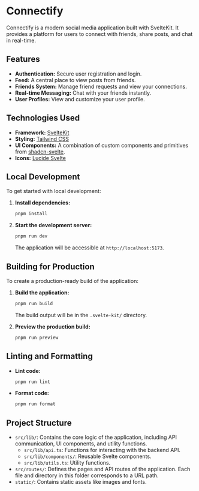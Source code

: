 # Connectify

Connectify is a modern social media application built with SvelteKit. It provides a platform for users to connect with friends, share posts, and chat in real-time.

## Features

*   **Authentication:** Secure user registration and login.
*   **Feed:** A central place to view posts from friends.
*   **Friends System:** Manage friend requests and view your connections.
*   **Real-time Messaging:** Chat with your friends instantly.
*   **User Profiles:** View and customize your user profile.

## Technologies Used

*   **Framework:** [SvelteKit](https://kit.svelte.dev/)
*   **Styling:** [Tailwind CSS](https://tailwindcss.com/)
*   **UI Components:** A combination of custom components and primitives from [shadcn-svelte](https://shadcn-svelte.com/).
*   **Icons:** [Lucide Svelte](https://lucide.dev/guide/packages/lucide-svelte)

## Local Development

To get started with local development:

1.  **Install dependencies:**
    ```sh
    pnpm install
    ```
2.  **Start the development server:**
    ```sh
    pnpm run dev
    ```
    The application will be accessible at `http://localhost:5173`.

## Building for Production

To create a production-ready build of the application:

1.  **Build the application:**
    ```sh
    pnpm run build
    ```
    The build output will be in the `.svelte-kit/` directory.

2.  **Preview the production build:**
    ```sh
    pnpm run preview
    ```

## Linting and Formatting

*   **Lint code:**
    ```sh
    pnpm run lint
    ```
*   **Format code:**
    ```sh
    pnpm run format
    ```

## Project Structure

*   `src/lib/`: Contains the core logic of the application, including API communication, UI components, and utility functions.
    *   `src/lib/api.ts`: Functions for interacting with the backend API.
    *   `src/lib/components/`: Reusable Svelte components.
    *   `src/lib/utils.ts`: Utility functions.
*   `src/routes/`: Defines the pages and API routes of the application. Each file and directory in this folder corresponds to a URL path.
*   `static/`: Contains static assets like images and fonts.
